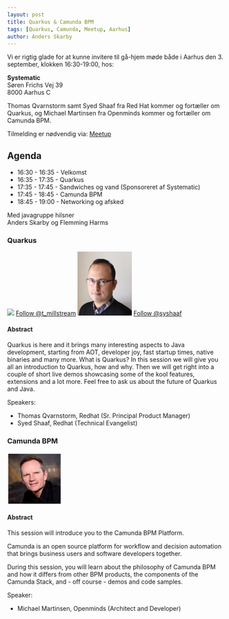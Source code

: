 ```yaml
---
layout: post
title: Quarkus & Camunda BPM
tags: [Quarkus, Camunda, Meetup, Aarhus]
author: Anders Skarby
---
```


Vi er rigtig glade for at kunne invitere til gå-hjem møde både i Aarhus den 3. september, klokken 16:30-19:00, hos:

**Systematic**  
Søren Frichs Vej 39  
8000 Aarhus C

Thomas Qvarnstorm samt Syed Shaaf fra Red Hat kommer og fortæller om Quarkus, og Michael Martinsen fra Openminds kommer og fortæller om Camunda BPM.

Tilmelding er nødvendig via:  [Meetup](https://www.meetup.com/Aarhus-Javagruppen-Meetup/events/263651358/)

<!-- more -->

## Agenda
- 16:30 - 16:35 - Velkomst
- 16:35 - 17:35 - Quarkus
- 17:35 - 17:45 - Sandwiches og vand (Sponsoreret af Systematic)
- 17:45 - 18:45 - Camunda BPM
- 18:45 - 19:00 - Networking og afsked

Med javagruppe hilsner  
Anders Skarby og Flemming Harms

### Quarkus
<img src="/assets/img/speakers/Thomas-Qvanstorm-redhat.png" style="width: 25%;height: auto; margin: 0;padding: 0;">
<a href="https://twitter.com/t_millstream" class="twitter-follow-button" data-show-count="false">Follow @t_millstream</a>

<img src="/assets/img/speakers/Syed-Shaaf-redhat.png" style="width: 25%;height: auto; margin: 0;padding: 0;">
<a href="https://twitter.com/syshaaf" class="twitter-follow-button" data-show-count="false">Follow @syshaaf</a>

#### Abstract
Quarkus is here and it brings many interesting aspects to Java development, starting from AOT, developer joy, fast startup times,
native binaries and many more. What is Quarkus? In this session we will give you all an introduction to Quarkus, how and why.
Then we will get right into a couple of short live demos showcasing some of the kool features, extensions and a lot more.
Feel free to ask us about the future of Quarkus and Java.

Speakers:
- Thomas Qvarnstorm, Redhat (Sr. Principal Product Manager)
- Syed Shaaf, Redhat (Technical Evangelist)

### Camunda BPM
<img src="/assets/img/speakers/Michael-Martinsen-openminds.png" style="width: 25%;height: auto; margin: 0;padding: 0;">

#### Abstract

This session will introduce you to the Camunda BPM Platform.

Camunda is an open source platform for workflow and decision automation that brings business users and software developers together.

During this session, you will learn about the philosophy of Camunda BPM and how it differs from other BPM products, the components of the Camunda Stack, and - off course - demos and code samples.

Speaker:
- Michael Martinsen, Openminds (Architect and Developer)

<script async src="https://platform.twitter.com/widgets.js" charset="utf-8"></script>
